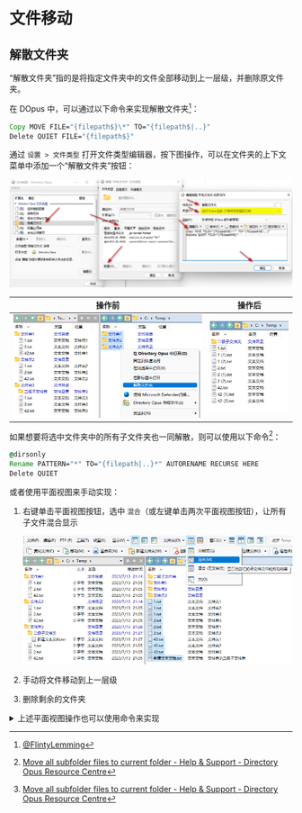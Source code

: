 # 文件移动
## 解散文件夹
“解散文件夹”指的是将指定文件夹中的文件全部移动到上一层级，并删除原文件夹。

在 DOpus 中，可以通过以下命令来实现解散文件夹[^FlintyLemming]：
```cmd
Copy MOVE FILE="{filepath$}\*" TO="{filepath$|..}"
Delete QUIET FILE="{filepath$}"
```

通过 `设置 > 文件类型` 打开文件类型编辑器，按下图操作，可以在文件夹的上下文菜单中添加一个“解散文件夹”按钮：

![](images/%E6%96%87%E4%BB%B6%E7%A7%BB%E5%8A%A8/image-1.png)

操作前 | 操作后
--- | ---
![](images/%E6%96%87%E4%BB%B6%E7%A7%BB%E5%8A%A8/image-3.png) | ![](images/%E6%96%87%E4%BB%B6%E7%A7%BB%E5%8A%A8/image-2.png)

如果想要将选中文件夹中的所有子文件夹也一同解散，则可以使用以下命令[^move-all-subfolders-files-11]：
```cmd
@dirsonly
Rename PATTERN="*" TO="{filepath|..}*" AUTORENAME RECURSE HERE
Delete QUIET
```

或者使用平面视图来手动实现：
1. 右键单击平面视图按钮，选中 `混合`（或左键单击两次平面视图按钮），让所有子文件混合显示

   ![](images/%E6%96%87%E4%BB%B6%E7%A7%BB%E5%8A%A8/image.png)

2. 手动将文件移动到上一层级
3. 删除剩余的文件夹

<details><summary>上述平面视图操作也可以使用命令来实现</summary>

[^move-all-subfolders-files-9]
```cmd
SET flatview=MixedNoFolders
SELECT ALLFILES
COPY MOVE HERE FLATVIEWCOPY=single
SET flatview=off
SELECT ALLDIRS
```
</details>


[^FlintyLemming]: [@FlintyLemming](https://t.me/IbDirectoryOpusGroup/495)
[^move-all-subfolders-files-9]: [Move all subfolder files to current folder - Help & Support - Directory Opus Resource Centre](https://resource.dopus.com/t/move-all-subfolder-files-to-current-folder/9195/9)
[^move-all-subfolders-files-11]: [Move all subfolder files to current folder - Help & Support - Directory Opus Resource Centre](https://resource.dopus.com/t/move-all-subfolder-files-to-current-folder/9195/11)